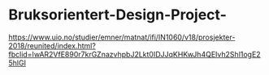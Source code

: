 # Bruksorientert-Design-Project-
https://www.uio.no/studier/emner/matnat/ifi/IN1060/v18/prosjekter-2018/reunited/index.html?fbclid=IwAR2VfE890r7krGZnazvhpbJ2Lkt0IDJJqKHKwJh4QEIvh2Shl1ogE25hlGI
